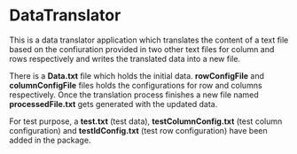 # DataTranslator

This is a data translator application which translates the content of a text file based on the confiuration provided in 
two other text files for column and rows respectively and writes the translated data into a new file. 

There is a **Data.txt** file which holds the initial data. **rowConfigFile** and **columnConfigFile** files holds the 
configurations for row and columns respectively. Once the translation process finishes a new file named **processedFile.txt**
gets generated with the updated data.

For test purpose, a **test.txt** (test data), **testColumnConfig.txt** (test column configuration) and **testIdConfig.txt**
(test row configuration) have been added in the package. 